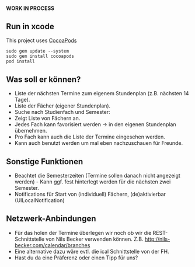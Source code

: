 #### WORK IN PROCESS

## Run in xcode

This project uses [CocoaPods](http://cocoapods.org/) 

    sudo gem update --system
    sudo gem install cocoapods
    pod install

## Was soll er können?

* Liste der nächsten Termine zum eigenem Stundenplan (z.B. nächsten 14 Tage).
* Liste der Fächer (eigener Stundenplan).
* Suche nach Studienfach und Semester:
* Zeigt Liste von Fächern an.
* Jedes Fach kann favorisiert werden -> in den eigenen Stundenplan übernehmen.
* Pro Fach kann auch die Liste der Termine eingesehen werden.
* Kann auch benutzt werden um mal eben nachzuschauen für Freunde.

## Sonstige Funktionen

* Beachtet die Semesterzeiten (Termine sollen danach nicht angezeigt werden) - Kann ggf. fest hinterlegt werden für die nächsten zwei Semester.
* Notifications für Start von (individuell) Fächern, (de)aktivierbar (UILocalNotification)

## Netzwerk-Anbindungen

* Für das holen der Termine überlegen wir noch ob wir die REST-Schnittstelle von Nils Becker verwenden können. Z.B. http://nils-becker.com/calendar/branches
* Eine alternative dazu wäre evtl. die ical Schnittstelle von der FH.
* Hast du da eine Präferenz oder einen Tipp für uns?


